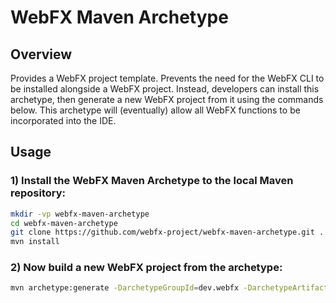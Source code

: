 # WebFX Maven Archetype


## Overview
Provides a WebFX project template. Prevents the need for the WebFX CLI to be installed alongside a WebFX project. Instead, developers can install this archetype, then generate a new WebFX project from it using the commands below. This archetype will (eventually) allow all WebFX functions to be incorporated into the IDE.


## Usage
### 1) Install the WebFX Maven Archetype to the local Maven repository:

```sh
mkdir -vp webfx-maven-archetype
cd webfx-maven-archetype
git clone https://github.com/webfx-project/webfx-maven-archetype.git .
mvn install
```

### 2) Now build a new WebFX project from the archetype:
```sh
mvn archetype:generate -DarchetypeGroupId=dev.webfx -DarchetypeArtifactId=webfx-maven-archetype -DarchetypeVersion=1.0-SNAPSHOT
```
